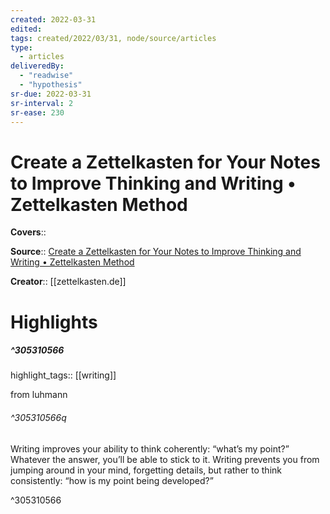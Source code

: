 ```yaml
---
created: 2022-03-31
edited:
tags: created/2022/03/31, node/source/articles
type: 
  - articles
deliveredBy: 
  - "readwise"
  - "hypothesis"
sr-due: 2022-03-31
sr-interval: 2
sr-ease: 230
---
```

# Create a Zettelkasten for Your Notes to Improve Thinking and Writing • Zettelkasten Method

**Covers**:: 

**Source**:: [Create a Zettelkasten for Your Notes to Improve Thinking and Writing • Zettelkasten Method](https://zettelkasten.de/posts/zettelkasten-improves-thinking-writing/)

**Creator**:: [[zettelkasten.de]]

# Highlights
##### ^305310566

highlight_tags:: [[writing]]   

from luhmann  

###### ^305310566q

Writing improves your ability to think coherently: “what’s my point?” Whatever the answer, you’ll be able to stick to it.
Writing prevents you from jumping around in your mind, forgetting details, but rather to think consistently: “how is my point being developed?” 

^305310566

